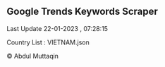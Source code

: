 

## Google Trends Keywords Scraper 
 
Last Update 22-01-2023 , 07:28:15

Country List :
VIETNAM.json



© Abdul Muttaqin 
